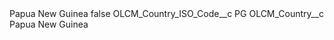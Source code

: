 <?xml version="1.0" encoding="UTF-8"?>
<CustomMetadata xmlns="http://soap.sforce.com/2006/04/metadata" xmlns:xsi="http://www.w3.org/2001/XMLSchema-instance" xmlns:xsd="http://www.w3.org/2001/XMLSchema">
    <label>Papua New Guinea</label>
    <protected>false</protected>
    <values>
        <field>OLCM_Country_ISO_Code__c</field>
        <value xsi:type="xsd:string">PG</value>
    </values>
    <values>
        <field>OLCM_Country__c</field>
        <value xsi:type="xsd:string">Papua New Guinea</value>
    </values>
</CustomMetadata>

